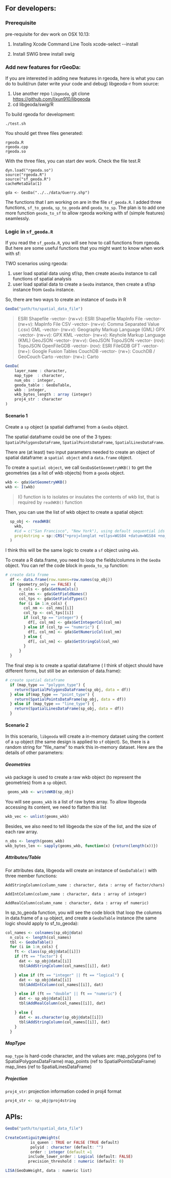 ## For developers:

### Prerequisite
pre-requisite for dev work on OSX 10.13:

1. Installing Xcode Command Line Tools 
xcode-select --install 

2. Install SWIG
brew install swig

### Add new features for rGeoDa:

If you are interested in adding new features in rgeoda, here is what you can do to build/run (later write your code and debug) libgeoda-r from source:

1. Use another repo `libgeoda`,  git clone https://github.com/lixun910/libgeoda
2. cd libgeoda/swig/R

To build rgeoda for development:
```
./test.sh
```
You should get three files generated:
```
rgeoda.R
rgeoda.cpp
rgeoda.so
```

With the three files, you can start dev work. Check the file test.R
```
dyn.load("rgeoda.so")
source("rgeoda.R")
source("sf_geoda.R")
cacheMetaData(1)

gda <- GeoDa("../../data/Guerry.shp")
```

The functions that I am working on are in the file `sf_geoda.R`. I added three functions, `sf_to_geoda`,  `sp_to_geoda` and `geoda_to_sp`. The plan is to add one more function `geoda_to_sf` to allow rgeoda working with sf (simple features) seamlessly.

### Logic in `sf_geoda.R`

If you read the `sf_geoda.R`, you will see how to call functions from rgeoda. But here are some useful functions that you might want to know when work with sf:

TWO scenarios using rgeoda:  

1. user load spatial data using sf/sp, then create a`GeoDa` instance to call functions of spatial analysis 
2. user load spatial data to create a `GeoDa` instance, then create a sf/sp instance from `GeoDa` instance.

So, there are two ways to create an instance of `GeoDa` in R
```R
GeoDa("path/to/spatial_data_file")
```
>  ESRI Shapefile -vector- (rw+v): ESRI Shapefile
 MapInfo File -vector- (rw+v): MapInfo File
 CSV -vector- (rw+v): Comma Separated Value (.csv)
 GML -vector- (rw+v): Geography Markup Language (GML)
 GPX -vector- (rw+v): GPX
 KML -vector- (rw+v): Keyhole Markup Language (KML)
 GeoJSON -vector- (rw+v): GeoJSON
 TopoJSON -vector- (rov): TopoJSON
 OpenFileGDB -vector- (rov): ESRI FileGDB
 GFT -vector- (rw+): Google Fusion Tables
 CouchDB -vector- (rw+): CouchDB / GeoCouch
 Carto -vector- (rw+): Carto

```R
GeoDa(
    layer_name : character,  
    map_type  : character, 
    num_obs : integer,  
    geoda_table : GeoDaTable, 
    wkb : integer,
    wkb_bytes_length : array (integer)
    proj4_str : character
)
```

####  Scenario 1

Create a `sp` object (a spatial datframe) from a `GeoDa` object.

The spatial dataframe could be one of the 3 types: `SpatialPolygonsDataFrame`, `SpatialPointsDataFrame`, `SpatialLinesDataFrame`. 

There are (at least) two input parameters needed to create an object of spatial dataframe: a `spatial object` and a `data.frame` object.

To create a `spatial object`, we call `GeoDa$GetGeometryWKB()` to get the geometries (as a list of wkb objects) from a `geoda` object.  
```R
wkb <- gda$GetGeometryWKB()
wkb <- I(wkb)
```
> I() function is to isolates or insulates the contents of wkb list, that is required by `readWKB()` function

Then, you can use the list of wkb object to create a spatial object:
```R
  sp_obj <- readWKB(
    wkb,
    #id = c("San Francisco", "New York"), using default sequential ids
    proj4string = sp::CRS("+proj=longlat +ellps=WGS84 +datum=WGS84 +no_defs")
  )
```

I think this will be the same logic to create a `sf` object using `wkb`.

To create a R data.frame,  you need to loop the fields/columns in the `GeoDa` object. You can ref the code block in `geoda_to_sp` function:
```R
# create data frome
  df <- data.frame(row.names=row.names(sp_obj))
  if (geometry_only == FALSE) {
      n_cols <- gda$GetNumCols()
      col_nms <- gda$GetFieldNames()
      col_tps <- gda$GetFieldTypes()
      for (i in 1:n_cols) {
        col_nm <- col_nms[[i]]
        col_tp <- col_tps[[i]]
        if (col_tp == "integer") {
          df[, col_nm] <- gda$GetIntegerCol(col_nm)
        } else if (col_tp == "numeric") {
          df[, col_nm] <- gda$GetNumericCol(col_nm)
        } else {
          df[, col_nm] <- gda$GetStringCol(col_nm)
        }
      }
  }
```

The final step is to create a spatial dataframe ( I think sf object should have different forms, but still be an extension of data.frame):

```R
# create spatial dataframe
  if (map_type == "polygon_type") {
    return(SpatialPolygonsDataFrame(sp_obj, data = df))
  } else if(map_type == "point_type") {
    return(SpatialPointsDataFrame(sp_obj, data = df))
  } else if (map_type == "line_type") {
    return(SpatialLinesDataFrame(sp_obj, data = df))
  }
```

#### Scenario 2

In this scenario, `libgeoda` will create a in-memory dataset using the content of a `sp` object (the same design is applied to `sf` object). So, there is a random string for "file_name" to mark this in-memory dataset. Here are the details of other parameters:

##### Geometries

`wkb` package is used to create a raw wkb object (to represent the geometries) from a `sp` object. 
```R
 geoms_wkb <- writeWKB(sp_obj)
```
You will see `geoms_wkb` is a list of raw bytes array. To allow libgeoda accessing its content, we need to flatten this list
```R
wkb_vec <- unlist(geoms_wkb)
```
Besides, we also need to tell libgeoda the size of the list, and the size of each raw array.
```R
n_obs <- length(geoms_wkb)
wkb_bytes_len <- sapply(geoms_wkb, function(x) {return(length(x))})
```
##### Attributes/Table

For attributes data, libgeoda will create an instance of `GeoDaTable()` with three member functions:
```
AddStringColumn(column_name : character, data : array of factor/chars)

AddIntColumn(column_name : character, data : array of integer)

AddRealColumn(column_name : character, data : array of numeric)
```
In sp_to_geoda function, you will see the code block that loop the columns in data.frame of a `sp` object, and create a `GeoDaTable` instance (the same logic should apply to sf_to_geoda):
```R
col_names <- colnames(sp_obj@data)
  n_cols <- length(col_names)
  tbl <- GeoDaTable()
  for (i in 1:n_cols) {
    ft <- class(sp_obj@data[[i]])
    if (ft == "factor") {
      dat <- sp_obj@data[[i]]
      tbl$AddStringColumn(col_names[[i]], dat)

    } else if (ft == "integer" || ft == "logical") {
      dat <- sp_obj@data[[i]]
      tbl$AddIntColumn(col_names[[i]], dat)

    } else if (ft == "double" || ft == "numeric") {
      dat <- sp_obj@data[[i]]
      tbl$AddRealColumn(col_names[[i]], dat)

    } else {
      dat <- as.character(sp_obj@data[[i]])
      tbl$AddStringColumn(col_names[[i]], dat)
    }
  }
```
##### MapType

`map_type` is hard-code character, and the values are:
map_polygons (ref to SpatialPolygonsDataFrame)
map_points (ref to SpatialPointsDataFrame)
map_lines (ref to SpatialLinesDataFrame)

##### Projection

`proj4_str`: projection information coded in proj4 format
```R
proj4_str <- sp_obj@proj4string
```


## APIs:

```R
GeoDa("path/to/spatial_data_file")
```

```R
CreateContiguityWeights(
           is_queen : TRUE or FALSE (TRUE default)
           polyid : character (default: "")
           order : integer (default =1
          include_lower_order : Logical (default: FALSE)
          precision_threshold : numeric (default: 0)
```

```R
LISA(GeoDaWeight, data : numeric list)
```

